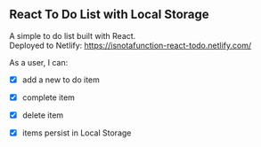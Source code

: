 ## React To Do List with Local Storage

A simple to do list built with React.  
Deployed to Netlify: https://isnotafunction-react-todo.netlify.com/

As a user, I can:  
  
- [x] add a new to do item
- [x] complete item
- [x] delete item
- [x] items persist in Local Storage

